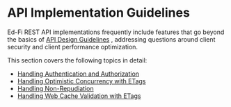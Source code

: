 # API Implementation Guidelines

Ed-Fi REST API implementations frequently include features that go beyond the
basics of [API Design Guidelines](../api-design-guidelines/readme.md) ,
addressing questions around client security and client performance optimization.

This section covers the following topics in detail:

* [Handling Authentication and
    Authorization](./handling-authentication-and-authorization.md)
* [Handling Optimistic Concurrency with
    ETags](./handling-optimistic-concurrency-with-etags.md)
* [Handling Non-Repudiation](./handling-non-repudiation.md)
* [Handling Web Cache Validation with
    ETags](./handling-web-cache-validation-with-etags.md)
